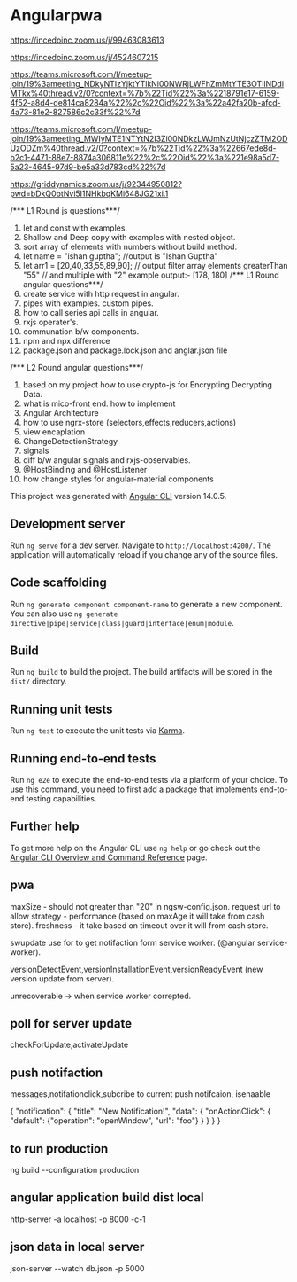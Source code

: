 # Angularpwa

https://incedoinc.zoom.us/j/99463083613

https://incedoinc.zoom.us/j/4524607215

https://teams.microsoft.com/l/meetup-join/19%3ameeting_NDkyNTIzYjktYTlkNi00NWRjLWFhZmMtYTE3OTllNDdiMTkx%40thread.v2/0?context=%7b%22Tid%22%3a%2218791e17-6159-4f52-a8d4-de814ca8284a%22%2c%22Oid%22%3a%22a42fa20b-afcd-4a73-81e2-827586c2c33f%22%7d


https://teams.microsoft.com/l/meetup-join/19%3ameeting_MWIyMTE1NTYtN2I3Zi00NDkzLWJmNzUtNjczZTM2ODUzODZm%40thread.v2/0?context=%7b%22Tid%22%3a%22667ede8d-b2c1-4471-88e7-8874a306811e%22%2c%22Oid%22%3a%221e98a5d7-5a23-4645-97d9-be5a33d783cd%22%7d

https://griddynamics.zoom.us/j/92344950812?pwd=bDkQ0btNvi5I1NHkbqKMi648JG21xi.1

 /*** L1 Round js questions***/
 
 1) let and const with examples.
 2) Shallow and Deep copy with examples with nested object.
 3) sort array of elements with numbers without build method.
 4) let name = "ishan guptha"; //output is "Ishan Guptha"
 5) let arr1 = [20,40,33,55,89,90]; // output filter array elements greaterThan "55" 
 //  and multiple with "2" example output:- [178, 180]
  /*** L1 Round angular questions***/
 6) create service with http request in angular.
 7) pipes with examples. custom pipes.
 8) how to call series api calls in angular.
 9) rxjs operater's.
 10) communation b/w components.
 11) npm and npx difference
 12) package.json and package.lock.json and anglar.json file
 
  /*** L2 Round angular questions***/
  1) based on my project how to use crypto-js for Encrypting Decrypting Data.
  2) what is mico-front end. how to implement
  3) Angular Architecture
  4) how to use ngrx-store (selectors,effects,reducers,actions)
  5) view encaplation
  6) ChangeDetectionStrategy
  7) signals
  8) diff b/w angular signals and rxjs-observables.
  9) @HostBinding and @HostListener
  10) how change styles for angular-material components



This project was generated with [Angular CLI](https://github.com/angular/angular-cli) version 14.0.5.

## Development server

Run `ng serve` for a dev server. Navigate to `http://localhost:4200/`. The application will automatically reload if you change any of the source files.

## Code scaffolding

Run `ng generate component component-name` to generate a new component. You can also use `ng generate directive|pipe|service|class|guard|interface|enum|module`.

## Build

Run `ng build` to build the project. The build artifacts will be stored in the `dist/` directory.

## Running unit tests

Run `ng test` to execute the unit tests via [Karma](https://karma-runner.github.io).

## Running end-to-end tests

Run `ng e2e` to execute the end-to-end tests via a platform of your choice. To use this command, you need to first add a package that implements end-to-end testing capabilities.

## Further help

To get more help on the Angular CLI use `ng help` or go check out the [Angular CLI Overview and Command Reference](https://angular.io/cli) page.

## ####################################################################

## pwa 
maxSize - should not greater than "20" in ngsw-config.json. request url to allow
strategy - performance (based on maxAge it will take from cash store).
           freshness - it take based on timeout over it will from cash store.

swupdate use for to get notifaction form service worker. (@angular service-worker).

versionDetectEvent,versionInstallationEvent,versionReadyEvent (new version update from server).

unrecoverable -> when service worker correpted.

## poll for server update 

checkForUpdate,activateUpdate

## push notifaction
 messages,notifationclick,subcribe to current push notifcaion, isenaable

 {
  "notification": {
    "title": "New Notification!",
    "data": {
      "onActionClick": {
        "default": {"operation": "openWindow", "url": "foo"}
      }
    }
  }
}

## to run production
ng build --configuration production

## angular application build dist local
http-server -a localhost -p 8000 -c-1

## json data in local server
json-server --watch db.json -p 5000
